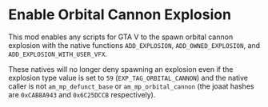 # Enable Orbital Cannon Explosion

This mod enables any scripts for GTA V to the spawn orbital cannon explosion with the native functions `ADD_EXPLOSION`, `ADD_OWNED_EXPLOSION`, and `ADD_EXPLOSION_WITH_USER_VFX`.

These natives will no longer deny spawning an explosion even if the explosion type value is set to `59` (`EXP_TAG_ORBITAL_CANNON`) and the native caller is not `am_mp_defunct_base` or `am_mp_orbital_cannon` (the joaat hashes are `0xCAB8A943` and `0x6C25DCCB` respectively).